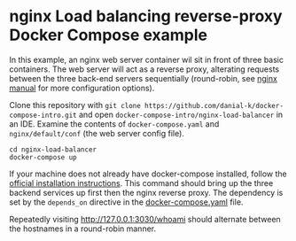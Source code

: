 # nginx Load balancing reverse-proxy Docker Compose example
In this example, an nginx web server container wil sit in front of three basic containers.  The web server will act as a reverse proxy, alterating requests between the three back-end servers sequentially (round-robin, see [nginx manual](https://nginx.org/en/docs/http/load_balancing.html) for more configuration options). 

Clone this repository with ```git clone https://github.com/danial-k/docker-compose-intro.git``` and open ```docker-compose-intro/nginx-load-balancer``` in an IDE.  Examine the contents of ```docker-compose.yaml``` and ```nginx/default/conf``` (the web server config file).

```shell
cd nginx-load-balancer
docker-compose up
```
If your machine does not already have docker-compose installed, follow the [official installation instructions](https://docs.docker.com/compose/install/).  This command should bring up the three backend services up first then the nginx reverse proxy.  The dependency is set by the ```depends_on``` directive in the [docker-compose.yaml](docker-compose.yaml) file.

Repeatedly visiting http://127.0.0.1:3030/whoami should alternate between the hostnames in a round-robin manner.
